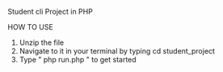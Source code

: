 Student cli Project in PHP

HOW TO USE
1. Unzip the file
2. Navigate to it in your terminal by typing cd student_project
3. Type " php run.php " to get started